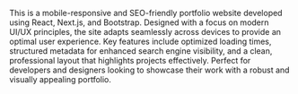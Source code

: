 This is a mobile-responsive and SEO-friendly portfolio website developed using React, Next.js, and Bootstrap. Designed with a focus on modern UI/UX principles, the site adapts seamlessly across devices to provide an optimal user experience. Key features include optimized loading times, structured metadata for enhanced search engine visibility, and a clean, professional layout that highlights projects effectively. Perfect for developers and designers looking to showcase their work with a robust and visually appealing portfolio.

